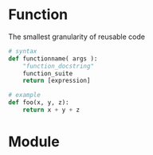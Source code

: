# Function
The smallest granularity of reusable code
```python
# syntax
def functionname( args ):
    "function_docstring"
    function_suite
    return [expression]
```
```python
# example
def foo(x, y, z):
    return x + y + z
```
# Module

<!--stackedit_data:
eyJoaXN0b3J5IjpbMTU5ODMyODIzNV19
-->